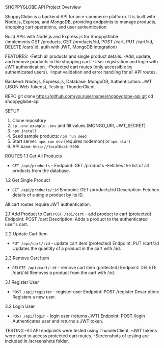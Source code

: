 SHOPPYGLOBE API
Project Overview

ShoppyGlobe is a backend API for an e-commerce platform. It is built with Node.js, Express, and MongoDB, providing endpoints to manage products, shopping cart operations, and user authentication.

Build APIs with Node.js and Express.js for ShoppyGlobe  
(implements GET /products, GET /products/:id, POST /cart, PUT /cart/:id, DELETE /cart/:id, auth with JWT, MongoDB integration)


FEATURES:
-Fetch all products and single product details.
-Add, update, and remove products in the shopping cart.
-User registration and login with JWT authentication.
-Protected cart routes (only accessible by authenticated users).
-Input validation and error handling for all API routes.


Backend: Node.js, Express.js, Database: MongoDB, Authentication: JWT (JSON Web Tokens), Testing: ThunderClient

REPO 
git clone https://github.com/yourusername/shoppyglobe-api.git
cd shoppyglobe-api

SETUP
1. Clone repository
2. `cp .env.example .env` and fill values (MONGO_URI, JWT_SECRET)
3. `npm install`
4. Seed sample products: `npm run seed`
5. Start server: `npm run dev` (requires nodemon) or `npm start`
6. API base: `http://localhost:5000`

ROUTES
1.1 Get All Products
- `GET /api/products` - 
   Endpoint: GET /products
  -Fetches the list of all products from the database.

1.2 Get Single Product
- `GET /api/products/:id` 
    Endpoint: GET /products/:id
    Description: Fetches details of a single product by its ID.


All cart routes require JWT authentication.

2.1 Add Product to Cart
`POST /api/cart` - add product to cart (protected)
    Endpoint: POST /cart
    Description: Adds a product to the authenticated user's cart.

2.2 Update Cart Item
- `PUT /api/cart/:id` - update cart item (protected)
    Endpoint: PUT /cart/:id
    Updates the quantity of a product in the cart with /:id.

2.3 Remove Cart Item
- `DELETE /api/cart/:id` - remove cart item (protected)
    Endpoint: DELETE /cart/:id
    Removes a product from the cart with /:id.

3.1 Register User
- `POST /api/register` - register user
    Endpoint: POST /register
    Description: Registers a new user.
    
3.2 Login User
- `POST /api/login` - login user (returns JWT)
    Endpoint: POST /login
    Authenticates user and returns a JWT token.


TESTING 
-All API endpoints were tested using ThunderClient.
-JWT tokens were used to access protected cart routes.
-Screenshots of testing are included in /screenshots folder.


